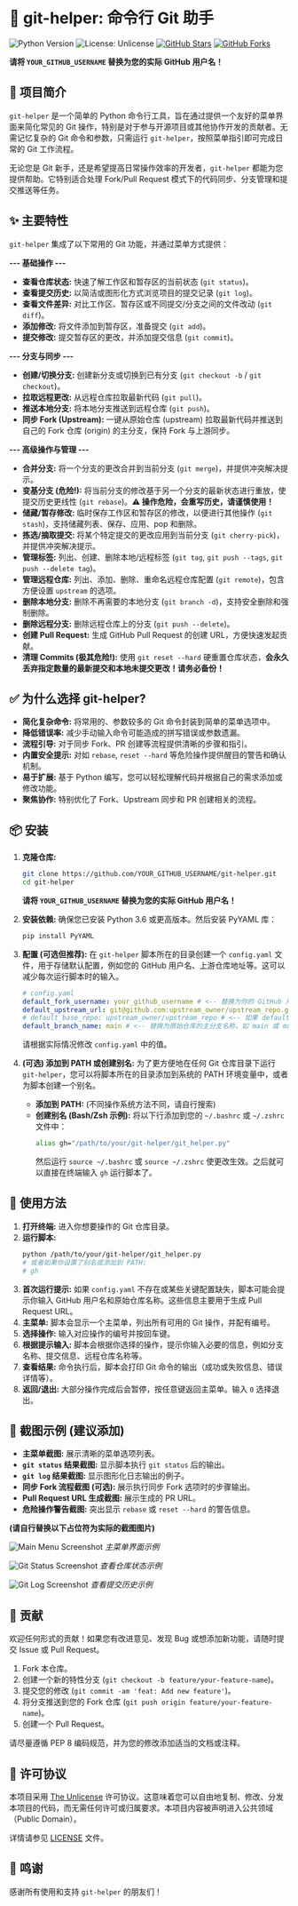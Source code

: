 # 🌟 git-helper: 命令行 Git 助手

![Python Version](https://img.shields.io/badge/python-3.6%2B-blue)
![License: Unlicense](https://img.shields.io/badge/license-Unlicense-green.svg)
[![GitHub Stars](https://img.shields.io/github/stars/YOUR_GITHUB_USERNAME/git-helper?style=social)](https://github.com/YOUR_GITHUB_USERNAME/git-helper/stargazers)
[![GitHub Forks](https://img.shields.io/github/forks/YOUR_GITHUB_USERNAME/git-helper?style=social)](https://github.com/YOUR_GITHUB_USERNAME/git-helper/network/members)

**请将 `YOUR_GITHUB_USERNAME` 替换为您的实际 GitHub 用户名！**

## 🚀 项目简介

`git-helper` 是一个简单的 Python 命令行工具，旨在通过提供一个友好的菜单界面来简化常见的 Git 操作，特别是对于参与开源项目或其他协作开发的贡献者。无需记忆复杂的 Git 命令和参数，只需运行 `git-helper`，按照菜单指引即可完成日常的 Git 工作流程。

无论您是 Git 新手，还是希望提高日常操作效率的开发者，`git-helper` 都能为您提供帮助。它特别适合处理 Fork/Pull Request 模式下的代码同步、分支管理和提交推送等任务。

## ✨ 主要特性

`git-helper` 集成了以下常用的 Git 功能，并通过菜单方式提供：

**--- 基础操作 ---**

- **查看仓库状态:** 快速了解工作区和暂存区的当前状态 (`git status`)。
- **查看提交历史:** 以简洁或图形化方式浏览项目的提交记录 (`git log`)。
- **查看文件差异:** 对比工作区、暂存区或不同提交/分支之间的文件改动 (`git diff`)。
- **添加修改:** 将文件添加到暂存区，准备提交 (`git add`)。
- **提交修改:** 提交暂存区的更改，并添加提交信息 (`git commit`)。

**--- 分支与同步 ---**

- **创建/切换分支:** 创建新分支或切换到已有分支 (`git checkout -b` / `git checkout`)。
- **拉取远程更改:** 从远程仓库拉取最新代码 (`git pull`)。
- **推送本地分支:** 将本地分支推送到远程仓库 (`git push`)。
- **同步 Fork (Upstream):** 一键从原始仓库 (upstream) 拉取最新代码并推送到自己的 Fork 仓库 (origin) 的主分支，保持 Fork 与上游同步。

**--- 高级操作与管理 ---**

- **合并分支:** 将一个分支的更改合并到当前分支 (`git merge`)，并提供冲突解决提示。
- **变基分支 (危险!):** 将当前分支的修改基于另一个分支的最新状态进行重放，使提交历史更线性 (`git rebase`)。**⚠ 操作危险，会重写历史，请谨慎使用！**
- **储藏/暂存修改:** 临时保存工作区和暂存区的修改，以便进行其他操作 (`git stash`)，支持储藏列表、保存、应用、pop 和删除。
- **拣选/摘取提交:** 将某个特定提交的更改应用到当前分支 (`git cherry-pick`)，并提供冲突解决提示。
- **管理标签:** 列出、创建、删除本地/远程标签 (`git tag`, `git push --tags`, `git push --delete tag`)。
- **管理远程仓库:** 列出、添加、删除、重命名远程仓库配置 (`git remote`)，包含方便设置 `upstream` 的选项。
- **删除本地分支:** 删除不再需要的本地分支 (`git branch -d`)，支持安全删除和强制删除。
- **删除远程分支:** 删除远程仓库上的分支 (`git push --delete`)。
- **创建 Pull Request:** 生成 GitHub Pull Request 的创建 URL，方便快速发起贡献。
- **清理 Commits (极其危险!):** 使用 `git reset --hard` 硬重置仓库状态，**会永久丢弃指定数量的最新提交和本地未提交更改！请务必备份！**

## ✅ 为什么选择 git-helper?

- **简化复杂命令:** 将常用的、参数较多的 Git 命令封装到简单的菜单选项中。
- **降低错误率:** 减少手动输入命令可能造成的拼写错误或参数遗漏。
- **流程引导:** 对于同步 Fork、PR 创建等流程提供清晰的步骤和指引。
- **内置安全提示:** 对如 `rebase`, `reset --hard` 等危险操作提供醒目的警告和确认机制。
- **易于扩展:** 基于 Python 编写，您可以轻松理解代码并根据自己的需求添加或修改功能。
- **聚焦协作:** 特别优化了 Fork、Upstream 同步和 PR 创建相关的流程。

## 📦 安装

1.  **克隆仓库:**

    ```bash
    git clone https://github.com/YOUR_GITHUB_USERNAME/git-helper.git
    cd git-helper
    ```

    **请将 `YOUR_GITHUB_USERNAME` 替换为您的实际 GitHub 用户名！**

2.  **安装依赖:**
    确保您已安装 Python 3.6 或更高版本。然后安装 PyYAML 库：

    ```bash
    pip install PyYAML
    ```

3.  **配置 (可选但推荐):**
    在 `git-helper` 脚本所在的目录创建一个 `config.yaml` 文件，用于存储默认配置，例如您的 GitHub 用户名、上游仓库地址等。这可以减少每次运行脚本时的输入。

    ```yaml
    # config.yaml
    default_fork_username: your_github_username # <-- 替换为你的 GitHub 用户名
    default_upstream_url: git@github.com:upstream_owner/upstream_repo.git # <-- 替换为你要贡献的原始仓库的 SSH 或 HTTPS 地址
    # default_base_repo: upstream_owner/upstream_repo # <-- 如果 default_upstream_url 能正确提取出 owner/repo，则无需此项
    default_branch_name: main # <-- 替换为原始仓库的主分支名称，如 main 或 master
    ```

    请根据实际情况修改 `config.yaml` 中的值。

4.  **(可选) 添加到 PATH 或创建别名:**
    为了更方便地在任何 Git 仓库目录下运行 `git-helper`，您可以将脚本所在的目录添加到系统的 PATH 环境变量中，或者为脚本创建一个别名。

    - **添加到 PATH:** (不同操作系统方法不同，请自行搜索)
    - **创建别名 (Bash/Zsh 示例):** 将以下行添加到您的 `~/.bashrc` 或 `~/.zshrc` 文件中：
      ```bash
      alias gh="/path/to/your/git-helper/git_helper.py"
      ```
      然后运行 `source ~/.bashrc` 或 `source ~/.zshrc` 使更改生效。之后就可以直接在终端输入 `gh` 运行脚本了。

## 📖 使用方法

1.  **打开终端:** 进入你想要操作的 Git 仓库目录。
2.  **运行脚本:**
    ```bash
    python /path/to/your/git-helper/git_helper.py
    # 或者如果你设置了别名或添加到 PATH:
    # gh
    ```
3.  **首次运行提示:** 如果 `config.yaml` 不存在或某些关键配置缺失，脚本可能会提示你输入 GitHub 用户名和原始仓库名称。这些信息主要用于生成 Pull Request URL。
4.  **主菜单:** 脚本会显示一个主菜单，列出所有可用的 Git 操作，并配有编号。
5.  **选择操作:** 输入对应操作的编号并按回车键。
6.  **根据提示输入:** 脚本会根据你选择的操作，提示你输入必要的信息，例如分支名称、提交信息、远程仓库名称等。
7.  **查看结果:** 命令执行后，脚本会打印 Git 命令的输出（成功或失败信息、错误详情等）。
8.  **返回/退出:** 大部分操作完成后会暂停，按任意键返回主菜单。输入 `0` 选择退出。

## 📸 截图示例 (建议添加)

- **主菜单截图:** 展示清晰的菜单选项列表。
- **`git status` 结果截图:** 显示脚本执行 `git status` 后的输出。
- **`git log` 结果截图:** 显示图形化日志输出的例子。
- **同步 Fork 流程截图 (可选):** 展示执行同步 Fork 选项时的步骤输出。
- **Pull Request URL 生成截图:** 展示生成的 PR URL。
- **危险操作警告截图:** 突出显示 `rebase` 或 `reset --hard` 的警告信息。

**(请自行替换以下占位符为实际的截图图片)**

![Main Menu Screenshot](docs/screenshots/main_menu.png)
_主菜单界面示例_

![Git Status Screenshot](docs/screenshots/git_status.png)
_查看仓库状态示例_

![Git Log Screenshot](docs/screenshots/git_log.png)
_查看提交历史示例_

## 🤝 贡献

欢迎任何形式的贡献！如果您有改进意见、发现 Bug 或想添加新功能，请随时提交 Issue 或 Pull Request。

1.  Fork 本仓库。
2.  创建一个新的特性分支 (`git checkout -b feature/your-feature-name`)。
3.  提交您的修改 (`git commit -am 'feat: Add new feature'`)。
4.  将分支推送到您的 Fork 仓库 (`git push origin feature/your-feature-name`)。
5.  创建一个 Pull Request。

请尽量遵循 PEP 8 编码规范，并为您的修改添加适当的文档或注释。

## 📄 许可协议

本项目采用 [The Unlicense](https://unlicense.org/) 许可协议。这意味着您可以自由地复制、修改、分发本项目的代码，而无需任何许可或归属要求。本项目内容被声明进入公共领域（Public Domain）。

详情请参见 [LICENSE](LICENSE) 文件。

## 🙏 鸣谢

感谢所有使用和支持 `git-helper` 的朋友们！
